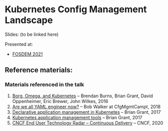 # Kubernetes Config Management Landscape

Slides: (to be linked here)

Presented at:
* [FOSDEM 2021](https://fosdem.org/2021/schedule/event/kubernetes_config_management_landscape/)


## Reference materials:

### Materials referenced in the talk
1. [Borg, Omega, and Kubernetes](https://research.google/pubs/pub44843/) – Brendan Burns, Brian Grant, David Oppenheimer, Eric Brewer, John Wilkes, 2016
1. [Are we all YAML engineer now?](https://www.youtube.com/watch?v=3L_HoTT3A6U&ab_channel=bobwalker) – Bob Walker at CfgMgmtCampt, 2018
1. [Declarative application management in Kubernetes](https://github.com/kubernetes/community/blob/master/contributors/design-proposals/architecture/declarative-application-management.md) – Brian Grant, 2017
1. [Kubernetes application management tools](https://docs.google.com/spreadsheets/d/1FCgqz1Ci7_VCz_wdh8vBitZ3giBtac_H8SBw4uxnrsE/) – Brian Grant, 2017
1. [CNCF End User Technology Radar – Continuous Delivery](https://radar.cncf.io/2020-06-continuous-delivery) – CNCF, 2020
